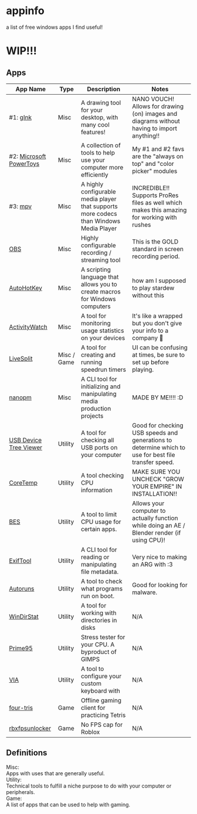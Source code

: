 # appinfo
a list of free windows apps I find useful!
# WIP!!!

## Apps

| App Name | Type | Description | Notes |
| -------- | ------- | ------- | ------- |
| #1: [gInk](https://github.com/geovens/gInk)  | Misc | A drawing tool for your desktop, with many cool features! | NANO VOUCH! Allows for drawing (on) images and diagrams without having to import anything!! |
| #2: [Microsoft PowerToys](https://learn.microsoft.com/en-us/windows/powertoys/) | Misc | A collection of tools to help use your computer more efficiently | My #1 and #2 favs are the "always on top" and "color picker" modules |
| #3: [mpv](https://mpv.io/) | Misc | A highly configurable media player that supports more codecs than Windows Media Player | INCREDIBLE!! Supports ProRes files as well which makes this amazing for working with rushes |
| [OBS](https://obsproject.com/) | Misc | Highly configurable recording / streaming tool | This is the GOLD standard in screen recording period. |
| [AutoHotKey](https://www.autohotkey.com/download/) | Misc | A scripting language that allows you to create macros for Windows computers | how am I supposed to play stardew without this |
| [ActivityWatch](https://activitywatch.net/) | Misc | A tool for monitoring usage statistics on your devices | It's like a wrapped but you don't give your info to a company :shrug: |
| [LiveSplit](https://livesplit.org/downloads/) | Misc / Game | A tool for creating and running speedrun timers | UI can be confusing at times, be sure to set up before playing. |
| [nanopm](https://github.com/kaweepatinn1/nanopm) | Misc | A CLI tool for initializing and manipulating media production projects | MADE BY ME!!!! :D |
| [USB Device Tree Viewer](https://www.uwe-sieber.de/usbtreeview_e.html) | Utility | A tool for checking all USB ports on your computer | Good for checking USB speeds and generations to determine which to use for best file transfer speed. |
| [CoreTemp](https://www.alcpu.com/CoreTemp/) | Utility | A tool checking CPU information | MAKE SURE YOU UNCHECK "GROW YOUR EMPIRE" IN INSTALLATION!! |
| [BES](https://mion.yosei.fi/BES/) | Utility | A tool to limit CPU usage for certain apps. | Allows your computer to actually function while doing an AE / Blender render (if using CPU)! |
| [ExifTool](https://exiftool.org/) | Utility | A CLI tool for reading or manipulating file metadata. | Very nice to making an ARG with :3 |
| [Autoruns](https://learn.microsoft.com/en-us/sysinternals/downloads/autoruns) | Utility | A tool to check what programs run on boot. | Good for looking for malware. |
| [WinDirStat](https://windirstat.net/download.html) | Utility | A tool for working with directories in disks | N/A |
| [Prime95](https://www.mersenne.org/download/) | Utility | Stress tester for your CPU. A byproduct of GIMPS | N/A |
| [VIA](https://www.caniusevia.com/) | Utility | A tool to configure your custom keyboard with | N/A |
| [four-tris](https://github.com/fiorescarlatto/four-tris) | Game | Offline gaming client for practicing Tetris | N/A |
| [rbxfpsunlocker](https://github.com/axstin/rbxfpsunlocker/releases) | Game | No FPS cap for Roblox | N/A |

## Definitions

Misc: <br>
Apps with uses that are generally useful. <br>
Utility: <br>
Technical tools to fulfill a niche purpose to do with your computer or peripherals. <br>
Game: <br>
A list of apps that can be used to help with gaming. <br>
